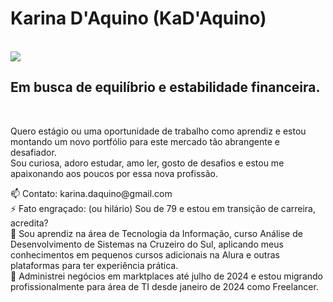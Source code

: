 <h1>Karina D'Aquino (KaD'Aquino)</h1><br>
<img src="https://avatars.githubusercontent.com/u/73259119?v=4"><br>
<h2>Em busca de equilíbrio e estabilidade financeira.</h2><br>
<p> Quero estágio ou uma oportunidade de trabalho como aprendiz e estou montando um novo portfólio para este mercado tão abrangente e desafiador.<br>
Sou curiosa, adoro estudar, amo ler, gosto de desafios e estou me apaixonando aos poucos por essa nova profissão. </p>
<p>
  📫 Contato: karina.daquino@gmail.com <br>
  ⚡ Fato engraçado: (ou hilário) Sou de 79 e estou em transição de carreira, acredita?<br>
  🌱 Sou aprendiz na área de Tecnologia da Informação, curso Análise de Desenvolvimento de Sistemas na Cruzeiro do Sul, aplicando meus conhecimentos em pequenos cursos adicionais na Alura e outras plataformas para ter experiência prática.<br>
  👯 Administrei negócios em marktplaces até julho de 2024 e estou migrando profissionalmente para área de TI desde janeiro de 2024 como Freelancer.<br>
</p>
